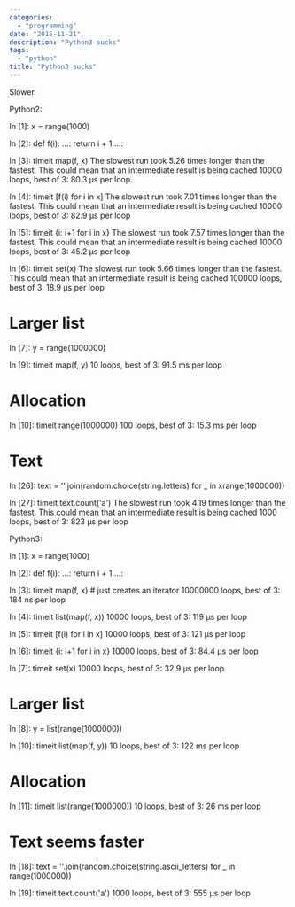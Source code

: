 ```yaml
---
categories:
  - "programming"
date: "2015-11-21"
description: "Python3 sucks"
tags:
  - "python"
title: "Python3 sucks"
---
```


Slower.

Python2:

  In [1]: x = range(1000)

  In [2]: def f(i):
    ...:     return i + 1
    ...: 

  In [3]: timeit map(f, x)
  The slowest run took 5.26 times longer than the fastest. This could mean that an intermediate result is being cached 
  10000 loops, best of 3: 80.3 µs per loop

  In [4]: timeit [f(i) for i in x]
  The slowest run took 7.01 times longer than the fastest. This could mean that an intermediate result is being cached 
  10000 loops, best of 3: 82.9 µs per loop

  In [5]: timeit {i: i+1 for i in x}
  The slowest run took 7.57 times longer than the fastest. This could mean that an intermediate result is being cached 
  10000 loops, best of 3: 45.2 µs per loop

  In [6]: timeit set(x)
  The slowest run took 5.66 times longer than the fastest. This could mean that an intermediate result is being cached 
  100000 loops, best of 3: 18.9 µs per loop

  # Larger list

  In [7]: y = range(1000000)

  In [9]: timeit map(f, y)
  10 loops, best of 3: 91.5 ms per loop

  # Allocation

  In [10]: timeit range(1000000)
  100 loops, best of 3: 15.3 ms per loop

  # Text

  In [26]: text = ''.join(random.choice(string.letters) for _ in xrange(1000000))

  In [27]: timeit text.count('a')
  The slowest run took 4.19 times longer than the fastest. This could mean that an intermediate result is being cached 
  1000 loops, best of 3: 823 µs per loop

Python3:

  In [1]: x = range(1000)

  In [2]: def f(i):
    ...:     return i + 1
    ...: 

  In [3]: timeit map(f, x)  # just creates an iterator
  10000000 loops, best of 3: 184 ns per loop

  In [4]: timeit list(map(f, x))
  10000 loops, best of 3: 119 µs per loop

  In [5]: timeit [f(i) for i in x]
  10000 loops, best of 3: 121 µs per loop

  In [6]: timeit {i: i+1 for i in x}
  10000 loops, best of 3: 84.4 µs per loop

  In [7]: timeit set(x)
  10000 loops, best of 3: 32.9 µs per loop

  # Larger list
  
  In [8]: y = list(range(1000000))

  In [10]: timeit list(map(f, y))
  10 loops, best of 3: 122 ms per loop

  # Allocation

  In [11]: timeit list(range(1000000))
  10 loops, best of 3: 26 ms per loop

  # Text seems faster

  In [18]: text = ''.join(random.choice(string.ascii_letters) for _ in range(1000000))

  In [19]: timeit text.count('a')
  1000 loops, best of 3: 555 µs per loop
